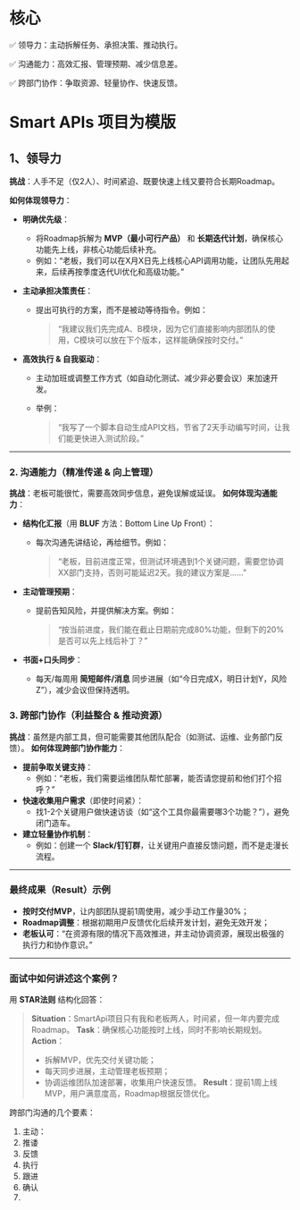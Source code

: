 # 核心

✅ 领导力：主动拆解任务、承担决策、推动执行。

✅ 沟通能力：高效汇报、管理预期、减少信息差。

✅ 跨部门协作：争取资源、轻量协作、快速反馈。

# Smart APIs 项目为模版



## 1、领导力

**挑战**：人手不足（仅2人）、时间紧迫、既要快速上线又要符合长期Roadmap。

**如何体现领导力**：

- **明确优先级**：

  - 将Roadmap拆解为 **MVP（最小可行产品）** 和 **长期迭代计划**，确保核心功能先上线，非核心功能后续补充。
  - 例如：“老板，我们可以在X月X日先上线核心API调用功能，让团队先用起来，后续再按季度迭代UI优化和高级功能。”

- **主动承担决策责任**：

  - 提出可执行的方案，而不是被动等待指令。例如：

    > “我建议我们先完成A、B模块，因为它们直接影响内部团队的使用，C模块可以放在下个版本，这样能确保按时交付。”

- **高效执行 & 自我驱动**：

  - 主动加班或调整工作方式（如自动化测试、减少非必要会议）来加速开发。

  - 举例：

    > “我写了一个脚本自动生成API文档，节省了2天手动编写时间，让我们能更快进入测试阶段。”

------

### **2. 沟通能力（精准传递 & 向上管理）**

**挑战**：老板可能很忙，需要高效同步信息，避免误解或延误。
**如何体现沟通能力**：

- **结构化汇报**（用 **BLUF** 方法：Bottom Line Up Front）：

  - 每次沟通先讲结论，再给细节。例如：

    > “老板，目前进度正常，但测试环境遇到1个关键问题，需要您协调XX部门支持，否则可能延迟2天。我的建议方案是……”

- **主动管理预期**：

  - 提前告知风险，并提供解决方案。例如：

    > “按当前进度，我们能在截止日期前完成80%功能，但剩下的20%是否可以先上线后补丁？”

- **书面+口头同步**：

  - 每天/每周用 **简短邮件/消息** 同步进展（如“今日完成X，明日计划Y，风险Z”），减少会议但保持透明。

### **3. 跨部门协作（利益整合 & 推动资源）**

**挑战**：虽然是内部工具，但可能需要其他团队配合（如测试、运维、业务部门反馈）。
**如何体现跨部门协作能力**：

- **提前争取关键支持**：
  - 例如：“老板，我们需要运维团队帮忙部署，能否请您提前和他们打个招呼？”
- **快速收集用户需求**（即使时间紧）：
  - 找1-2个关键用户做快速访谈（如“这个工具你最需要哪3个功能？”），避免闭门造车。
- **建立轻量协作机制**：
  - 例如：创建一个 **Slack/钉钉群**，让关键用户直接反馈问题，而不是走漫长流程。

------

### **最终成果（Result）示例**

- **按时交付MVP**，让内部团队提前1周使用，减少手动工作量30%；
- **Roadmap调整**：根据初期用户反馈优化后续开发计划，避免无效开发；
- **老板认可**：“在资源有限的情况下高效推进，并主动协调资源，展现出极强的执行力和协作意识。”

------

### **面试中如何讲述这个案例？**

用 **STAR法则** 结构化回答：

> **Situation**：SmartApi项目只有我和老板两人，时间紧，但一年内要完成Roadmap。
> **Task**：确保核心功能按时上线，同时不影响长期规划。
> **Action**：
>
> - 拆解MVP，优先交付关键功能；
> - 每天同步进展，主动管理老板预期；
> - 协调运维团队加速部署，收集用户快速反馈。
>   **Result**：提前1周上线MVP，用户满意度高，Roadmap根据反馈优化。



跨部门沟通的几个要素：

1. 主动：
2. 推诿
3. 反馈
4. 执行
5. 跟进
6. 确认
7. 
